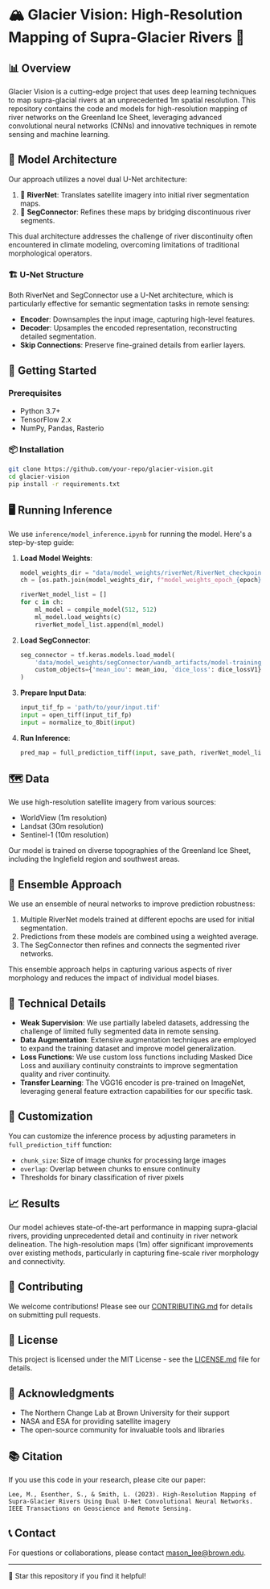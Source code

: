 # 🏔️ Glacier Vision: High-Resolution Mapping of Supra-Glacier Rivers 🌊

## 📊 Overview

Glacier Vision is a cutting-edge project that uses deep learning techniques to map supra-glacial rivers at an unprecedented 1m spatial resolution. This repository contains the code and models for high-resolution mapping of river networks on the Greenland Ice Sheet, leveraging advanced convolutional neural networks (CNNs) and innovative techniques in remote sensing and machine learning.

## 🧠 Model Architecture

Our approach utilizes a novel dual U-Net architecture:

1. 🌊 **RiverNet**: Translates satellite imagery into initial river segmentation maps.
2. 🔗 **SegConnector**: Refines these maps by bridging discontinuous river segments.

This dual architecture addresses the challenge of river discontinuity often encountered in climate modeling, overcoming limitations of traditional morphological operators.

### 🏗️ U-Net Structure

Both RiverNet and SegConnector use a U-Net architecture, which is particularly effective for semantic segmentation tasks in remote sensing:

- **Encoder**: Downsamples the input image, capturing high-level features.
- **Decoder**: Upsamples the encoded representation, reconstructing detailed segmentation.
- **Skip Connections**: Preserve fine-grained details from earlier layers.

## 🚀 Getting Started

### Prerequisites

- Python 3.7+
- TensorFlow 2.x
- NumPy, Pandas, Rasterio

### 📦 Installation

```bash
git clone https://github.com/your-repo/glacier-vision.git
cd glacier-vision
pip install -r requirements.txt
```

## 🖥️ Running Inference

We use `inference/model_inference.ipynb` for running the model. Here's a step-by-step guide:

1. **Load Model Weights**: 
   ```python
   model_weights_dir = "data/model_weights/riverNet/RiverNet_checkpoint_dir/retrained"
   ch = [os.path.join(model_weights_dir, f"model_weights_epoch_{epoch}.h5") for epoch in [80, 70, 90, 100]]
   
   riverNet_model_list = []
   for c in ch:
       ml_model = compile_model(512, 512)
       ml_model.load_weights(c)
       riverNet_model_list.append(ml_model)
   ```

2. **Load SegConnector**:
   ```python
   seg_connector = tf.keras.models.load_model(
       'data/model_weights/segConnector/wandb_artifacts/model-training_on_RiverNet_PredictionsV2:v29',
       custom_objects={'mean_iou': mean_iou, 'dice_loss': dice_lossV1}
   )
   ```

3. **Prepare Input Data**:
   ```python
   input_tif_fp = 'path/to/your/input.tif'
   input = open_tiff(input_tif_fp)
   input = normalize_to_8bit(input)
   ```

4. **Run Inference**:
   ```python
   pred_map = full_prediction_tiff(input, save_path, riverNet_model_list, seg_connector)
   ```

## 🗺️ Data

We use high-resolution satellite imagery from various sources:

- WorldView (1m resolution)
- Landsat (30m resolution)
- Sentinel-1 (10m resolution)

Our model is trained on diverse topographies of the Greenland Ice Sheet, including the Inglefield region and southwest areas.

## 🧮 Ensemble Approach

We use an ensemble of neural networks to improve prediction robustness:

1. Multiple RiverNet models trained at different epochs are used for initial segmentation.
2. Predictions from these models are combined using a weighted average.
3. The SegConnector then refines and connects the segmented river networks.

This ensemble approach helps in capturing various aspects of river morphology and reduces the impact of individual model biases.

## 🔬 Technical Details

- **Weak Supervision**: We use partially labeled datasets, addressing the challenge of limited fully segmented data in remote sensing.
- **Data Augmentation**: Extensive augmentation techniques are employed to expand the training dataset and improve model generalization.
- **Loss Functions**: We use custom loss functions including Masked Dice Loss and auxiliary continuity constraints to improve segmentation quality and river continuity.
- **Transfer Learning**: The VGG16 encoder is pre-trained on ImageNet, leveraging general feature extraction capabilities for our specific task.

## 🔧 Customization

You can customize the inference process by adjusting parameters in `full_prediction_tiff` function:

- `chunk_size`: Size of image chunks for processing large images
- `overlap`: Overlap between chunks to ensure continuity
- Thresholds for binary classification of river pixels

## 📈 Results

Our model achieves state-of-the-art performance in mapping supra-glacial rivers, providing unprecedented detail and continuity in river network delineation. The high-resolution maps (1m) offer significant improvements over existing methods, particularly in capturing fine-scale river morphology and connectivity.

## 🤝 Contributing

We welcome contributions! Please see our [CONTRIBUTING.md](CONTRIBUTING.md) for details on submitting pull requests.

## 📄 License

This project is licensed under the MIT License - see the [LICENSE.md](LICENSE.md) file for details.

## 🙏 Acknowledgments

- The Northern Change Lab at Brown University for their support
- NASA and ESA for providing satellite imagery
- The open-source community for invaluable tools and libraries

## 📚 Citation

If you use this code in your research, please cite our paper:

```
Lee, M., Esenther, S., & Smith, L. (2023). High-Resolution Mapping of Supra-Glacier Rivers Using Dual U-Net Convolutional Neural Networks. IEEE Transactions on Geoscience and Remote Sensing.
```

## 📞 Contact

For questions or collaborations, please contact [mason_lee@brown.edu](mailto:mason_lee@brown.edu).

---

🌟 Star this repository if you find it helpful!